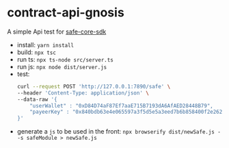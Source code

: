 # contract-api-gnosis

A simple Api test for [safe-core-sdk](https://github.com/safe-global/safe-core-sdk)

* install: `yarn install`
* build: `npx tsc`
* run ts: `npx ts-node src/server.ts`
* run js: `npx node dist/server.js`
* test: 
    ```sh
    curl --request POST 'http://127.0.0.1:7890/safe' \
    --header 'Content-Type: application/json' \
    --data-raw '{
        "userWallet" : "0xD84D74aF87Ef7aaE715B7193dA6AfAED28448B79",
        "payeerKey" : "0x840bdb63e4e065597a3f5d5e5a3eed7b6b858400f2e262e83065bcec77049194"
    }'
    ```
* generate a `js` to be used in the front: `npx browserify dist/newSafe.js --s safeModule > newSafe.js`